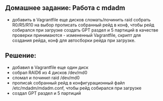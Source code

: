 ## Домашнее задание: Работа с mdadm
- добавить в Vagrantfile еще дисков сломать/починить raid собрать R0/R5/R10 на выбор прописать собранный рейд в конф, чтобы рейд собирался при загрузке создать GPT раздел и 5 партиций
в качестве проверки принимаются - измененный Vagrantfile, скрипт для создания рейда, конф для автосборки рейда при загрузке.
## Решение:
- добавил в Vagrantfile еще один диск
- собрал RAID6 из 4 дисков /dev/md0
- сломал и починил raid /dev/md0
- прописаk собранный рейд в конфигурационный файл /etc/mdadm/mdadm.conf, чтобы рейд собирался при загрузке
- создал GPT раздел и 5 партиций

